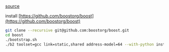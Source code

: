 [source](http://qiita.com/termoshtt/items/0103803c40331c77c727)

install [https://github.com/boostorg/boost](https://github.com/boostorg/boost)

```bash
git clone --recursive git@github.com:boostorg/boost.git
cd boost
./bootstrap.sh
./b2 toolset=gcc link=static,shared address-model=64 --with-python install -j 8
```
